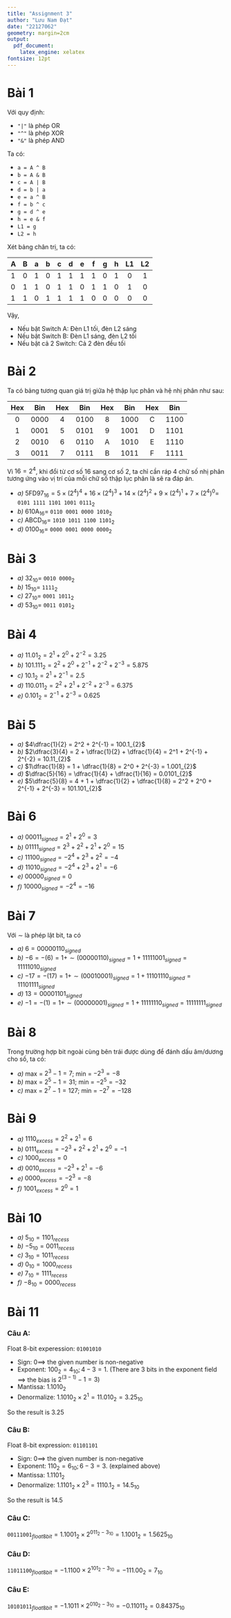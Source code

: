 ```yaml
---
title: "Assignment 3"
author: "Lưu Nam Đạt"
date: "22127062"
geometry: margin=2cm
output: 
  pdf_document: 
    latex_engine: xelatex
fontsize: 12pt
---
```


# Bài 1

Với quy định:

  - `"|"` là phép OR
  - `"^"` là phép XOR
  - `"&"` là phép AND

Ta có:

  - `a = A ^ B`
  - `b = A & B`
  - `c = A | B`
  - `d = b | a`
  - `e = a ^ B`
  - `f = b ^ c`
  - `g = d ^ e`
  - `h = e & f`
  - `L1 = g`
  - `L2 = h`

Xét bảng chân trị, ta có:

| A | B | a | b | c | d | e | f | g | h | L1  |  L2 |
| - | - | - | - | - | - | - | - | - | - | :-: | :-: |
| 1 | 0 | 1 | 0 | 1 | 1 | 1 | 1 | 0 | 1 |  0  |  1  |
| 0 | 1 | 1 | 0 | 1 | 1 | 0 | 1 | 1 | 0 |  1  |  0  |
| 1 | 1 | 0 | 1 | 1 | 1 | 1 | 0 | 0 | 0 |  0  |  0  |

Vậy,  

  - Nếu bật Switch A: Đèn L1 tối, đèn L2 sáng
  - Nếu bật Switch B: Đèn L1 sáng, đèn L2 tối
  - Nếu bật cả 2 Switch: Cả 2 đèn đều tối

# Bài 2

Ta có bảng tương quan giá trị giữa hệ thập lục phân và hệ nhị phân như sau:

| Hex | Bin  | Hex | Bin  | Hex | Bin  | Hex | Bin  |
| :-: | :--: | :-: | :--: | :-: | :--: | :-: | :--: |
| 0   | 0000 | 4   | 0100 | 8   | 1000 | C   | 1100 |
| 1   | 0001 | 5   | 0101 | 9   | 1001 | D   | 1101 |
| 2   | 0010 | 6   | 0110 | A   | 1010 | E   | 1110 |
| 3   | 0011 | 7   | 0111 | B   | 1011 | F   | 1111 |

Vì $16 = 2^4$, khi đổi từ cơ số 16 sang cơ số 2, ta chỉ cần ráp 4 chữ số nhị phân tương ứng vào vị trí của mỗi chữ số thập lục phân là sẽ ra đáp án.

- *a)* $5$FD$97_{16} = 5 \times (2^4)^4 + 16 \times (2^4)^3 + 14 \times (2^4)^2 + 9 \times (2^4)^1 + 7 \times (2^4)^0 =$ `0101 1111 1101 1001 0111`$_{2}$
- *b)* $610$A$_{16} =$ `0110 0001 0000 1010`$_{2}$
- *c)* ABCD$_{16} =$ `1010 1011 1100 1101`$_{2}$
- *d)* $0100_{16} =$ `0000 0001 0000 0000`$_{2}$

# Bài 3

- *a)* $32_{10} =$ `0010 0000`$_{2}$
- *b)* $15_{10} =$ `1111`$_{2}$
- *c)* $27_{10} =$ `0001 1011`$_{2}$
- *d)* $53_{10} =$ `0011 0101`$_{2}$

# Bài 4

- *a)* $11.01_{2} = 2^1 + 2^0 + 2^{-2} = 3.25$
- *b)* $101.111_{2} = 2^2 + 2^0 + 2^{-1} + 2^{-2} + 2^{-3} = 5.875$
- *c)* $10.1_{2} = 2^1 + 2^{-1} = 2.5$
- *d)* $110.011_{2} = 2^2 + 2^1 + 2^{-2} + 2^{-3} = 6.375$
- *e)* $0.101_{2} = 2^{-1} + 2^{-3} = 0.625$

# Bài 5

- *a)* $4\dfrac{1}{2} = 2^2 + 2^{-1} = 100.1_{2}$  
- *b)* $2\dfrac{3}{4} = 2 + \dfrac{1}{2} + \dfrac{1}{4} = 2^1 + 2^{-1} + 2^{-2} = 10.11_{2}$  
- *c)* $1\dfrac{1}{8} = 1 + \dfrac{1}{8} = 2^0 + 2^{-3} = 1.001_{2}$  
- *d)* $\dfrac{5}{16} = \dfrac{1}{4} + \dfrac{1}{16} = 0.0101_{2}$  
- *e)* $5\dfrac{5}{8} = 4 + 1 + \dfrac{1}{2} + \dfrac{1}{8} = 2^2 + 2^0 + 2^{-1} + 2^{-3} = 101.101_{2}$  

# Bài 6

- *a)* $00011_{signed} = 2^1 + 2^0 = 3$
- *b)* $01111_{signed} = 2^3 + 2^2 + 2^1 + 2^0 = 15$
- *c)* $11100_{signed} = - 2^4 + 2^3 + 2^2 = -4$
- *d)* $11010_{signed} = - 2^4 + 2^3 + 2^1 = -6$
- *e)* $00000_{signed} = 0$
- *f)* $10000_{signed} = - 2^4 = -16$

# Bài 7

Với $\sim$ là phép lật bit, ta có

- *a)* $6 = 00000110_{signed}$  
- *b)* $-6 = -(6) = 1 + \sim(00000110)_{signed} = 1 + 11111001_{signed} = 11111010_{signed}$  
- *c)* $-17 = -(17) = 1 + \sim(00010001)_{signed} = 1 + 11101110_{signed} = 11101111_{signed}$  
- *d)* $13 = 00001101_{signed}$  
- *e)* $-1 = -(1) = 1 + \sim(00000001)_{signed} = 1 + 11111110_{signed} = 11111111_{signed}$  

# Bài 8

Trong trường hợp bit ngoài cùng bên trái được dùng để đánh dấu âm/dương cho số, ta có:

- *a)* max = $2^3 - 1 = 7$; min = $-2^3 = -8$
- *b)* max = $2^5 - 1 = 31$; min = $-2^5 = -32$
- *c)* max = $2^7 - 1 = 127$; min = $-2^7 = -128$

# Bài 9

- *a)* $1110_{excess} = 2^2 + 2^1 = 6$
- *b)* $0111_{excess} = - 2^3 + 2^2 + 2^1 + 2^0 = -1$
- *c)* $1000_{excess} = 0$
- *d)* $0010_{excess} = -2^3 + 2^1 = -6$
- *e)* $0000_{excess} = -2^3 = -8$
- *f)* $1001_{excess} = 2^0 = 1$

# Bài 10

- *a)* $5_{10} = 1101_{recess}$
- *b)* $-5_{10} = 0011_{recess}$
- *c)* $3_{10} = 1011_{recess}$
- *d)* $0_{10} = 1000_{recess}$
- *e)* $7_{10} = 1111_{recess}$
- *f)* $-8_{10} = 0000_{recess}$

# Bài 11

### Câu A:

Float 8-bit experession: `01001010`

- Sign: $0 \implies$ the given number is non-negative
- Exponent: $100_{2} = 4_{10}; 4 - 3 = 1$. (There are 3 bits in the exponent field $\implies$ the bias is $2^{(3-1)} - 1 = 3$)
- Mantissa: $1.1010_{2}$
- Denormalize: $1.1010_{2} \times 2^1 = 11.010_{2} = 3.25_{10}$

So the result is $3.25$

### Câu B:

Float 8-bit expression: `01101101`

- Sign: $0 \implies$ the given number is non-negative
- Exponent: $110_{2} = 6_{10}; 6 - 3 = 3$. (explained above)
- Mantissa: $1.1101_{2}$
- Denormalize: $1.1101_{2} \times 2^3 = 1110.1_{2} = 14.5_{10}$

So the result is $14.5$

### Câu C:

`00111001`$_{float 8bit} = 1.1001_{2} \times 2^{011_{2} - 3_{10}} = 1.1001_{2} = 1.5625_{10}$

### Câu D:

`11011100`$_{float 8bit} = - 1.1100 \times 2^{101_{2} - 3_{10}} = - 111.00_{2} = 7_{10}$

### Câu E:

`10101011`$_{float 8bit} = - 1.1011 \times 2^{010_{2} - 3_{10}} = - 0.11011_{2} = 0.84375_{10}$
